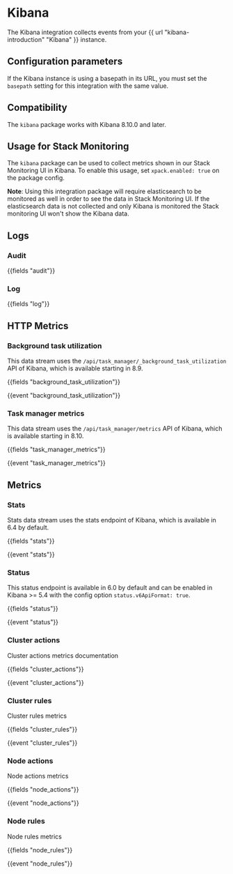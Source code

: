 # Kibana

The Kibana integration collects events from your {{ url "kibana-introduction" "Kibana" }} instance.

## Configuration parameters

If the Kibana instance is using a basepath in its URL, you must set the `basepath` setting for this integration with the same value.

## Compatibility

The `kibana` package works with Kibana 8.10.0 and later.

## Usage for Stack Monitoring

The `kibana` package can be used to collect metrics shown in our Stack Monitoring
UI in Kibana. To enable this usage, set `xpack.enabled: true` on the package config.

**Note**: Using this integration package will require elasticsearch to be monitored as well in order to see the data in Stack Monitoring UI. If the elasticsearch data is not collected and only Kibana is monitored the Stack monitoring UI won't show the Kibana data.

## Logs

### Audit

{{fields "audit"}}

### Log

{{fields "log"}}

## HTTP Metrics

### Background task utilization

This data stream uses the `/api/task_manager/_background_task_utilization` API of Kibana, which is available starting in 8.9.

{{fields "background_task_utilization"}}

{{event "background_task_utilization"}}

### Task manager metrics

This data stream uses the `/api/task_manager/metrics` API of Kibana, which is available starting in 8.10.

{{fields "task_manager_metrics"}}

{{event "task_manager_metrics"}}
## Metrics

### Stats

Stats data stream uses the stats endpoint of Kibana, which is available in 6.4 by default.

{{fields "stats"}}

{{event "stats"}}

### Status

This status endpoint is available in 6.0 by default and can be enabled in Kibana >= 5.4 with the config option `status.v6ApiFormat: true`.

{{fields "status"}}

{{event "status"}}

### Cluster actions

Cluster actions metrics documentation

{{fields "cluster_actions"}}

{{event "cluster_actions"}}

### Cluster rules

Cluster rules metrics

{{fields "cluster_rules"}}

{{event "cluster_rules"}}

### Node actions

Node actions metrics

{{fields "node_actions"}}

{{event "node_actions"}}

### Node rules

Node rules metrics

{{fields "node_rules"}}

{{event "node_rules"}}
